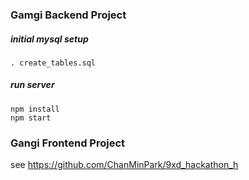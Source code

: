 ### Gamgi Backend Project

##### initial mysql setup
	. create_tables.sql

##### run server
	npm install
	npm start

### Gangi Frontend Project
see https://github.com/ChanMinPark/9xd_hackathon_h